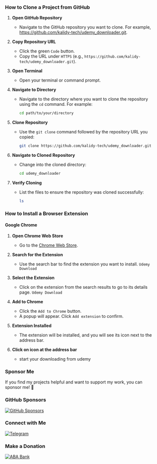 
### How to Clone a Project from GitHub

1. **Open GitHub Repository**
   - Navigate to the GitHub repository you want to clone. For example, <https://github.com/kalidy-tech/udemy_downloader.git>.

2. **Copy Repository URL**
   - Click the green `Code` button.
   - Copy the URL under `HTTPS` (e.g., `https://github.com/kalidy-tech/udemy_downloader.git`).

3. **Open Terminal**
   - Open your terminal or command prompt.

4. **Navigate to Directory**
   - Navigate to the directory where you want to clone the repository using the `cd` command. For example:

     ```sh
     cd path/to/your/directory
     ```

5. **Clone Repository**
   - Use the `git clone` command followed by the repository URL you copied:

     ```sh
     git clone https://github.com/kalidy-tech/udemy_downloader.git
     ```

6. **Navigate to Cloned Repository**
   - Change into the cloned directory:

     ```sh
     cd udemy_downloader
     ```

7. **Verify Cloning**
   - List the files to ensure the repository was cloned successfully:

     ```sh
     ls
     ```

### How to Install a Browser Extension

#### Google Chrome

1. **Open Chrome Web Store**
   - Go to the [Chrome Web Store](https://chrome.google.com/webstore).

2. **Search for the Extension**
   - Use the search bar to find the extension you want to install. `Udemy Download`

3. **Select the Extension**
   - Click on the extension from the search results to go to its details page. `Udemy Download`

4. **Add to Chrome**
   - Click the `Add to Chrome` button.
   - A popup will appear. Click `Add extension` to confirm.

5. **Extension Installed**
   - The extension will be installed, and you will see its icon next to the address bar.
6. **Click on icon at the address bar**
   - start your downloading from udemy

### Sponsor Me

If you find my projects helpful and want to support my work, you can sponsor me! 💖

### GitHub Sponsors

[![GitHub Sponsors](https://img.shields.io/badge/Sponsor-me-blue?logo=github&style=for-the-badge)](https://github.com/sponsors/emdiya)

### Connect with Me

[![Telegram](https://img.shields.io/badge/Telegram-Chat-blue?logo=telegram&style=for-the-badge)](https://t.me/emdiya)

### Make a Donation

[![ABA Bank](https://img.shields.io/badge/Donate-ABA%20Bank-blue?style=for-the-badge)](https://pay.ababank.com/juhXjRpfGifNJkHM6)
